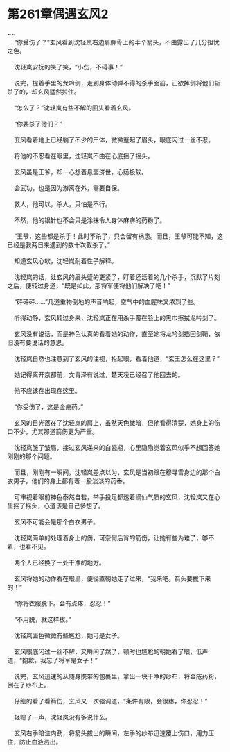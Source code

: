 # 第261章偶遇玄风2
~~<br>&nbsp;&nbsp;&nbsp;&nbsp;“你受伤了？”玄风看到沈轻岚右边肩胛骨上的半个箭头，不由露出了几分担忧之色。<br><br>&nbsp;&nbsp;&nbsp;&nbsp;沈轻岚安抚的笑了笑，“小伤，不碍事！”<br><br>&nbsp;&nbsp;&nbsp;&nbsp;说完，提着手里的龙吟剑，走到身体动弹不得的杀手面前，正欲挥剑将他们斩杀了的，却玄风猛然拉住。<br><br>&nbsp;&nbsp;&nbsp;&nbsp;“怎么了？”沈轻岚有些不解的回头看着玄风。<br><br>&nbsp;&nbsp;&nbsp;&nbsp;“你要杀了他们？”<br><br>&nbsp;&nbsp;&nbsp;&nbsp;玄风看着地上已经躺了不少的尸体，微微蹙起了眉头，眼底闪过一丝不忍。<br><br>&nbsp;&nbsp;&nbsp;&nbsp;将他的不忍看在眼里，沈轻岚不由在心底摇了摇头。<br><br>&nbsp;&nbsp;&nbsp;&nbsp;玄风虽是王爷，却一心想着悬壶济世，心肠极软。<br><br>&nbsp;&nbsp;&nbsp;&nbsp;会武功，也是因为游离在外，需要自保。<br><br>&nbsp;&nbsp;&nbsp;&nbsp;救人，他可以，杀人，只怕是不行。<br><br>&nbsp;&nbsp;&nbsp;&nbsp;不然，他的银针也不会只是涂抹令人身体麻痹的药粉了。<br><br>&nbsp;&nbsp;&nbsp;&nbsp;“王爷，这些都是杀手！此时不杀了，只会留有祸患。而且，王爷可能不知，这已经是我两日来遇到的数十次截杀了。”<br><br>&nbsp;&nbsp;&nbsp;&nbsp;知道玄风心软，沈轻岚耐着性子解释。<br><br>&nbsp;&nbsp;&nbsp;&nbsp;沈轻岚的话，让玄风的眉头蹙的更紧了，盯着还活着的几个杀手，沉默了片刻之后，便转过身道，“既是如此，那将军便将他们解决了吧！”<br><br>&nbsp;&nbsp;&nbsp;&nbsp;“砰砰砰……”几道重物倒地的声音响起，空气中的血腥味又浓烈了些。<br><br>&nbsp;&nbsp;&nbsp;&nbsp;听得动静，玄风转过身来，沈轻岚正在用杀手覆在脸上的黑巾擦拭龙吟剑了。<br><br>&nbsp;&nbsp;&nbsp;&nbsp;玄风没有说话，而是神色认真的看着她的动作，直至她将龙吟剑插回剑鞘，依旧没有要说话的意思。<br><br>&nbsp;&nbsp;&nbsp;&nbsp;沈轻岚自然也注意到了玄风的注视，抬起眼，看着他道，“玄王怎么在这里？”<br><br>&nbsp;&nbsp;&nbsp;&nbsp;她记得离开京都前，文青泽有说过，楚天凌已经召了他回去的。<br><br>&nbsp;&nbsp;&nbsp;&nbsp;他不应该在出现在这里。<br><br>&nbsp;&nbsp;&nbsp;&nbsp;“你受伤了，这是金疮药。”<br><br>&nbsp;&nbsp;&nbsp;&nbsp;玄风的目光落在了沈轻岚的肩上，虽然天色微暗，但他看得清楚，她身上的伤口不少，尤其那道箭伤更为严重。<br><br>&nbsp;&nbsp;&nbsp;&nbsp;沈轻岚皱了皱眉，接过玄风递来的白瓷瓶，心里隐隐觉着玄风似乎不想回答她刚刚的那个问题。<br><br>&nbsp;&nbsp;&nbsp;&nbsp;而且，刚刚有一瞬间，沈轻岚差点以为，玄风是当初跟在穆寻雪身边的那个白衣男子，他们的身上都有着一股淡淡的药香。<br><br>&nbsp;&nbsp;&nbsp;&nbsp;可审视着眼前神色泰然自若，举手投足都透着谪仙气质的玄风，沈轻岚又在心里摇了摇头，心道该是自己多想了。<br><br>&nbsp;&nbsp;&nbsp;&nbsp;玄风不可能会是那个白衣男子。<br><br>&nbsp;&nbsp;&nbsp;&nbsp;沈轻岚简单的处理着身上的伤，可奈何后背的箭伤，让她有些为难了，够不着，也看不见。<br><br>&nbsp;&nbsp;&nbsp;&nbsp;两个人已经换了一处干净的地方。<br><br>&nbsp;&nbsp;&nbsp;&nbsp;玄风将她的动作看在眼里，便径直朝她走了过来，“我来吧。箭头要拔下来的！”<br><br>&nbsp;&nbsp;&nbsp;&nbsp;“你将衣服脱下。会有点疼，忍忍！”<br><br>&nbsp;&nbsp;&nbsp;&nbsp;“不用脱，就这样拔。”<br><br>&nbsp;&nbsp;&nbsp;&nbsp;沈轻岚面色微微有些尴尬，她可是女子。<br><br>&nbsp;&nbsp;&nbsp;&nbsp;玄风眼底闪过一丝不解，又瞬间了然了，顿时也尴尬的朝她看了眼，低声道，“抱歉，我忘了将军是女子！”<br><br>&nbsp;&nbsp;&nbsp;&nbsp;说完，玄风迅速的从随身携带的包裹里，拿出一块干净的纱布，将金疮药粉，倒在了纱布上。<br><br>&nbsp;&nbsp;&nbsp;&nbsp;仔细的看了看箭伤，玄风又一次强调道，“条件有限，会很疼，你忍忍！”<br><br>&nbsp;&nbsp;&nbsp;&nbsp;轻嗯了一声，沈轻岚没有多说什么。<br><br>&nbsp;&nbsp;&nbsp;&nbsp;玄风右手暗注内劲，将箭头拔出的瞬间，左手的纱布迅速覆上伤口，用力压住，防止血液溅出。<br><br>
                    

<script>_fwqdsqadxfw()</script>
<div><script>_dfwf1dw();</script></div>
<div><script>_dfwf1agdw();</script></div>
                